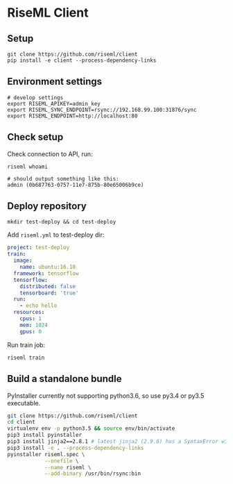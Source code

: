 # RiseML Client

## Setup

```
git clone https://github.com/riseml/client
pip install -e client --process-dependency-links
```

## Environment settings
```
# develop settings
export RISEML_APIKEY=admin_key
export RISEML_SYNC_ENDPOINT=rsync://192.168.99.100:31876/sync
export RISEML_ENDPOINT=http://localhost:80
```

## Check setup

Check connection to API, run:

```
riseml whoami

# should output something like this:
admin (0b687763-0757-11e7-875b-80e65006b9ce)
```

## Deploy repository

```
mkdir test-deploy && cd test-deploy
```

Add `riseml.yml` to test-deploy dir:

```yml
project: test-deploy
train:
  image:
    name: ubuntu:16.10
  framework: tensorflow
  tensorflow:
    distributed: false
    tensorboard: 'true'
  run:
    - echo hello
  resources:
    cpus: 1
    mem: 1024
    gpus: 0
```

Run train job:

```
riseml train 
```

## Build a standalone bundle

PyInstaller currently not supporting python3.6, so use py3.4 or py3.5 executable.

```bash
git clone https://github.com/riseml/client
cd client
virtualenv env -p python3.5 && source env/bin/activate
pip3 install pyinstaller
pip3 install jinja2==2.8.1 # latest jinja2 (2.9.6) has a SyntaxError with Python 3.5
pip3 install -e . --process-dependency-links
pyinstaller riseml.spec \
            --onefile \
            --name riseml \
            --add-binary /usr/bin/rsync:bin
```
